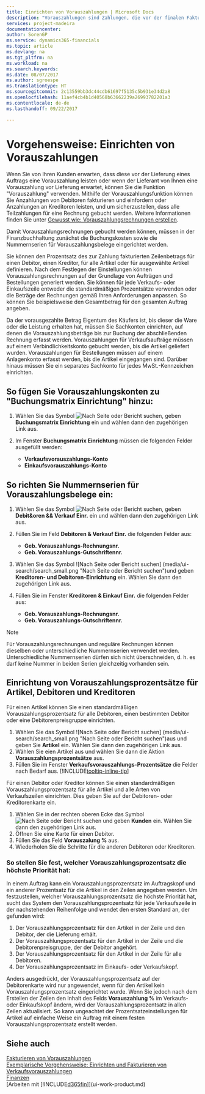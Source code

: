 ```yaml
---
title: Einrichten von Vorauszahlungen | Microsoft Docs
description: "Vorauszahlungen sind Zahlungen, die vor der finalen Fakturierung fakturiert und auf einen Vorauszahlungsauftrag (Einkauf oder Verkauf) gebucht werden. Möglicherweise bestehen Sie auf einer Anzahlung, bevor Sie Artikel nach Maß fertigen, oder Sie bestehen auf einer Anzahlung, bevor die Artikel an den Debitor geliefert werden. Mithilfe der Vorauszahlungsfunktion können Sie Anzahlungen von Debitoren fakturieren und einfordern oder Anzahlungen an Kreditoren leisten. Somit kann sichergestellt werden, dass alle Zahlungen mit einer Rechnung ausgeglichen werden."
services: project-madeira
documentationcenter: 
author: SorenGP
ms.service: dynamics365-financials
ms.topic: article
ms.devlang: na
ms.tgt_pltfrm: na
ms.workload: na
ms.search.keywords: 
ms.date: 08/07/2017
ms.author: sgroespe
ms.translationtype: HT
ms.sourcegitcommit: 2c13559bb3dc44cdb61697f5135c5b931e34d2a8
ms.openlocfilehash: 11aef4cb4b1d40568b63662239a26993782201a3
ms.contentlocale: de-de
ms.lasthandoff: 09/22/2017

---
```

# <a name="how-to-set-up-prepayments"></a>Vorgehensweise: Einrichten von Vorauszahlungen
Wenn Sie von Ihren Kunden erwarten, dass diese vor der Lieferung eines Auftrags eine Vorauszahlung leisten oder wenn der Lieferant von Ihnen eine Vorauszahlung vor Lieferung erwartet, können Sie die Funktion "Vorauszahlung" verwenden. Mithilfe der Vorauszahlungsfunktion können Sie Anzahlungen von Debitoren fakturieren und einfordern oder Anzahlungen an Kreditoren leisten, und um sicherzustellen, dass alle Teilzahlungen für eine Rechnung gebucht werden. Weitere Informationen finden Sie unter [Gewusst wie: Vorauszahlungsrechnungen erstellen](finance-how-to-create-prepayment-invoices.md).

Damit Vorauszahlungsrechnungen gebucht werden können, müssen in der Finanzbuchhaltung zunächst die Buchungskosten sowie die Nummernserien für Vorauszahlungsbelege eingerichtet werden.  

Sie können den Prozentsatz des zur Zahlung fakturierten Zeilenbetrags für einen Debitor, einen Kreditor, für alle Artikel oder für ausgewählte Artikel definieren. Nach dem Festlegen der Einstellungen können Vorauszahlungsrechnungen auf der Grundlage von Aufträgen und Bestellungen generiert werden. Sie können für jede Verkaufs- oder Einkaufszeile entweder die standardmäßigen Prozentsätze verwenden oder die Beträge der Rechnungen gemäß Ihren Anforderungen anpassen. So können Sie beispielsweise den Gesamtbetrag für den gesamten Auftrag angeben.  

Da der vorausgezahlte Betrag Eigentum des Käufers ist, bis dieser die Ware oder die Leistung erhalten hat, müssen Sie Sachkonten einrichten, auf denen die Vorauszahlungsbeträge bis zur Buchung der abschließenden Rechnung erfasst werden. Vorauszahlungen für Verkaufsaufträge müssen auf einem Verbindlichkeitskonto gebucht werden, bis die Artikel geliefert wurden. Vorauszahlungen für Bestellungen müssen auf einem Anlagenkonto erfasst werden, bis die Artikel eingegangen sind. Darüber hinaus müssen Sie ein separates Sachkonto für jedes MwSt.-Kennzeichen einrichten.

## <a name="to-add-prepayment-accounts-to-the-general-posting-setup"></a>So fügen Sie Vorauszahlungskonten zu "Buchungsmatrix Einrichtung" hinzu:  

1. Wählen Sie das Symbol ![Nach Seite oder Bericht suchen](media/ui-search/search_small.png "Symbol Nach Seite oder Bericht suchen"), geben **Buchungsmatrix Einrichtung** ein und wählen dann den zugehörigen Link aus.
2. Im Fenster **Buchungsmatrix Einrichtung** müssen die folgenden Felder ausgefüllt werden:  

    - **Verkaufsvorauszahlungs-Konto**  
    - **Einkaufsvorauszahlungs-Konto**  

## <a name="to-set-up-number-series-for-prepayment-documents"></a>So richten Sie Nummernserien für Vorauszahlungsbelege ein:  

1. Wählen Sie das Symbol ![Nach Seite oder Bericht suchen](media/ui-search/search_small.png "Symbol Nach Seite oder Bericht suchen"), geben **Debit&oren && Verkauf Einr.** ein und wählen dann den zugehörigen Link aus.
2. Füllen Sie im Feld **Debitoren & Verkauf Einr.** die folgenden Felder aus:  

   - **Geb. Vorauszahlungs-Rechnungsnr.**
   - **Geb. Vorauszahlungs-Gutschriftennr.**

1. Wählen Sie das Symbol ![Nach Seite oder Bericht suchen] (media/ui-search/search_small.png "Nach Seite oder Bericht  suchen")und geben **Kreditoren- und Debitoren-Einrichtung** ein. Wählen Sie dann den zugehörigen Link aus.
2. Füllen Sie im Fenster **Kreditoren & Einkauf Einr.** die folgenden Felder aus:

    - **Geb. Vorauszahlungs-Rechnungsnr.**
    - **Geb. Vorauszahlungs-Gutschriftennr.**

> [!NOTE]  
>  Für Vorauszahlungsrechnungen und reguläre Rechnungen können dieselben oder unterschiedliche Nummernserien verwendet werden. Unterschiedliche Nummernserien dürfen sich nicht überschneiden, d. h. es darf keine Nummer in beiden Serien gleichzeitig vorhanden sein.  

## <a name="to-set-up-prepayment-percentages-for-items-customers-and-vendors"></a>Einrichtung von Vorauszahlungsprozentsätze für Artikel, Debitoren und Kreditoren  
Für einen Artikel können Sie einen standardmäßigen Vorauszahlungsprozentsatz für alle Debitoren, einen bestimmten Debitor oder eine Debitorenpreisgruppe einrichten.  

1. Wählen Sie das Symbol ![Nach Seite oder Bericht suchen] (media/ui-search/search_small.png "Nach Seite oder Bericht suchen")aus und geben Sie **Artikel** ein. Wählen Sie dann den zugehörigen Link aus.
2. Wählen Sie eien Artikel aus und wählen Sie dann die Aktion **Vorauszahlungsprozentsätze** aus.  
3. Füllen Sie im Fenster **Verkaufsvorauszahlungs-Prozentsätze** die Felder nach Bedarf aus. [!INCLUDE[tooltip-inline-tip](includes/tooltip-inline-tip_md.md)]

Für einen Debitor oder Kreditor können Sie einen standardmäßigen Vorauszahlungsprozentsatz für alle Artikel und alle Arten von Verkaufszeilen einrichten. Dies geben Sie auf der Debitoren- oder Kreditorenkarte ein.

1. Wählen Sie in der rechten oberen Ecke das Symbol ![Nach Seite oder Bericht suchen](media/ui-search/search_small.png "Nach Seite oder Bericht suchen") und geben **Kunden** ein. Wählen Sie dann den zugehörigen Link aus.
2. Öffnen Sie eine Karte für einen Debitor.
3. Füllen Sie das Feld **Vorauszalung %** aus.
4. Wiederholen Sie die Schritte für die anderen Debitoren oder Kreditoren.  

### <a name="to-determine-which-prepayment-percentage-has-first-priority"></a>So stellen Sie fest, welcher Vorauszahlungsprozentsatz die höchste Priorität hat:  
In einem Auftrag kann ein Vorauszahlungsprozentsatz im Auftragskopf und ein anderer Prozentsatz für die Artikel in den Zeilen angegeben werden. Um festzustellen, welcher Vorauszahlungsprozentsatz die höchste Priorität hat, sucht das System den Vorauszahlungsprozentsatz für jede Verkaufszeile in der nachstehenden Reihenfolge und wendet den ersten Standard an, der gefunden wird:  
1. Der Vorauszahlungsprozentsatz für den Artikel in der Zeile und den Debitor, der die Lieferung erhält.  
2. Der Vorauszahlungsprozentsatz für den Artikel in der Zeile und die Debitorenpreisgruppe, der der Debitor angehört.  
3. Der Vorauszahlungsprozentsatz für den Artikel in der Zeile für alle Debitoren.  
4. Der Vorauszahlungsprozentsatz im Einkaufs- oder Verkaufskopf.  

Anders ausgedrückt, der Vorauszahlungsprozentsatz auf der Debitorenkarte wird nur angewendet, wenn für den Artikel kein Vorauszahlungsprozentsatz eingerichtet wurde. Wenn Sie jedoch nach dem Erstellen der Zeilen den Inhalt des Felds **Vorauszahlung %** im Verkaufs- oder Einkaufskopf ändern, wird der Vorauszahlungsprozentsatz in allen Zeilen aktualisiert. So kann ungeachtet der Prozentsatzeinstellungen für Artikel auf einfache Weise ein Auftrag mit einem festen Vorauszahlungsprozentsatz erstellt werden.

## <a name="see-also"></a>Siehe auch  
[Fakturieren von Vorauszahlungen](finance-invoice-prepayments.md)  
[Exemplarische Vorgehensweise: Einrichten und Fakturieren von Verkaufsvorauszahlungen](walkthrough-setting-up-and-invoicing-sales-prepayments.md)  
[Finanzen](finance.md)  
[Arbeiten mit [!INCLUDE[d365fin](includes/d365fin_md.md)]](ui-work-product.md)

